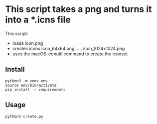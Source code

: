 # This script takes a png and turns it into a *.icns file

This script:

- loads icon.png
- creates icons icon_64x64.png, ..., icon_1024x1024.png
- uses the macOS iconutil command to create the iconset

## Install

```
python3 -m venv env
source env/bin/activate
pip install -r requirements
```

## Usage

```
python3 create.py
```
